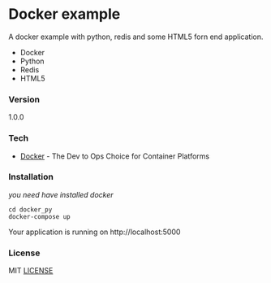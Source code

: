 # Docker example

A docker example with python, redis and some HTML5 forn end application.

  - Docker
  - Python
  - Redis
  - HTML5

### Version
1.0.0

### Tech

* [Docker] - The Dev to Ops Choice for Container Platforms

### Installation
_you need have installed docker_

```
cd docker_py
docker-compose up
```

Your application is running on http://localhost:5000

### License

MIT [LICENSE]

[LICENSE]:https://github.com/ToniChaz/docker_py/blob/master/LICENSE
[Docker]:https://www.docker.com/